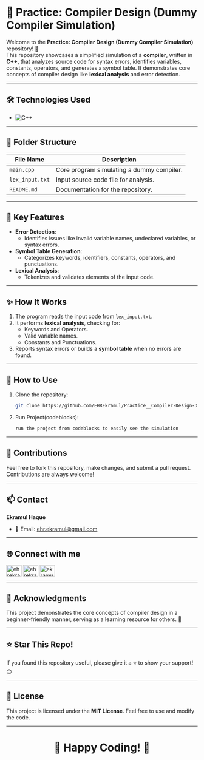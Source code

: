 # 🚀 Practice: Compiler Design (Dummy Compiler Simulation)

Welcome to the **Practice: Compiler Design (Dummy Compiler Simulation)** repository! 🎉  
This repository showcases a simplified simulation of a **compiler**, written in **C++**, that analyzes source code for syntax errors, identifies variables, constants, operators, and generates a symbol table. It demonstrates core concepts of compiler design like **lexical analysis** and error detection.

---

## 🛠️ Technologies Used
- ![C++](https://img.shields.io/badge/-C%2B%2B-00599C?logo=cplusplus&logoColor=white&style=flat)  

---

## 📂 Folder Structure
| **File Name**         | **Description**                                      |
|------------------------|----------------------------------------------------|
| `main.cpp`            | Core program simulating a dummy compiler.           |
| `lex_input.txt`       | Input source code file for analysis.                |
| `README.md`           | Documentation for the repository.                   |

---

## 📖 Key Features
- **Error Detection**:
  - Identifies issues like invalid variable names, undeclared variables, or syntax errors.
- **Symbol Table Generation**:
  - Categorizes keywords, identifiers, constants, operators, and punctuations.
- **Lexical Analysis**:
  - Tokenizes and validates elements of the input code.

---

## ✨ How It Works
1. The program reads the input code from `lex_input.txt`.
2. It performs **lexical analysis**, checking for:
   - Keywords and Operators.
   - Valid variable names.
   - Constants and Punctuations.
3. Reports syntax errors or builds a **symbol table** when no errors are found.

---

## 📜 How to Use 
1. Clone the repository:
   ```bash
   git clone https://github.com/EHREkramul/Practice__Compiler-Design-Dummy-Compiler.git
   ```
2. Run Project(codeblocks):
   ```bash
   run the project from codeblocks to easily see the simulation
   ```

---

## 🤝 Contributions
Feel free to fork this repository, make changes, and submit a pull request. Contributions are always welcome!

---

## 📫 Contact 
**Ekramul Haque**  
- 📧 Email: [ehr.ekramul@gmail.com](mailto:ehr.ekramul@gmail.com)

---

## 🌐 Connect with me

<p align="left">
<a href="https://linkedin.com/in/ehrekramul" target="blank"><img align="center" src="https://raw.githubusercontent.com/rahuldkjain/github-profile-readme-generator/master/src/images/icons/Social/linked-in-alt.svg" alt="ehrekramul" height="30" width="40" /></a>
<a href="https://twitter.com/ehrekramul" target="blank"><img align="center" src="https://raw.githubusercontent.com/rahuldkjain/github-profile-readme-generator/master/src/images/icons/Social/twitter.svg" alt="ehrekramul" height="30" width="40" /></a>
<a href="https://stackoverflow.com/users/17507562/ekramul-haque" target="blank"><img align="center" src="https://raw.githubusercontent.com/rahuldkjain/github-profile-readme-generator/master/src/images/icons/Social/stack-overflow.svg" alt="ekramul-haque" height="30" width="40" /></a>
</p>

---

## 📌 Acknowledgments 
This project demonstrates the core concepts of compiler design in a beginner-friendly manner, serving as a learning resource for others. 🌟

---

## ⭐ Star This Repo!
If you found this repository useful, please give it a ⭐ to show your support! 😊

---

## 📜 License
This project is licensed under the **MIT License**. Feel free to use and modify the code.

---

<div align="center">

# **🎉 Happy Coding! 🎉**

</div>
